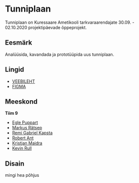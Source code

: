 # Tunniplaan
Tunniplaan on Kuressaare Ametikooli tarkvaraarendajate 30.09. - 02.10.2020 projektipäevade õppeprojekt.

## Eesmärk
Analüüsida, kavandada ja prototüüpida uus tunniplaan.

## Lingid
- [VEEBILEHT](www.tak19ratsep.itmajakas.ee/tunniplaan)
- [FIGMA](https://www.figma.com/file/Nqpi6LTyGPSx1w5ObDHiy9/Tunniplaan?node-id=0%3A1)

## Meeskond
**Tiim 9**
- [Egle Puppart](https://github.com/Ekulina) 
- [Markus Rätsep](https://github.com/ratsepmarkus)
- [Remi Gabriel Kapsta](https://github.com/lolanaator64)
- [Robert Ant](https://github.com/robert-ant)
- [Kristjan Maidra](https://github.com/kristjanmaidra)
- [Kevin Rull](https://github.com/kevinrull1)

## Disain
mingi hea põhjus

